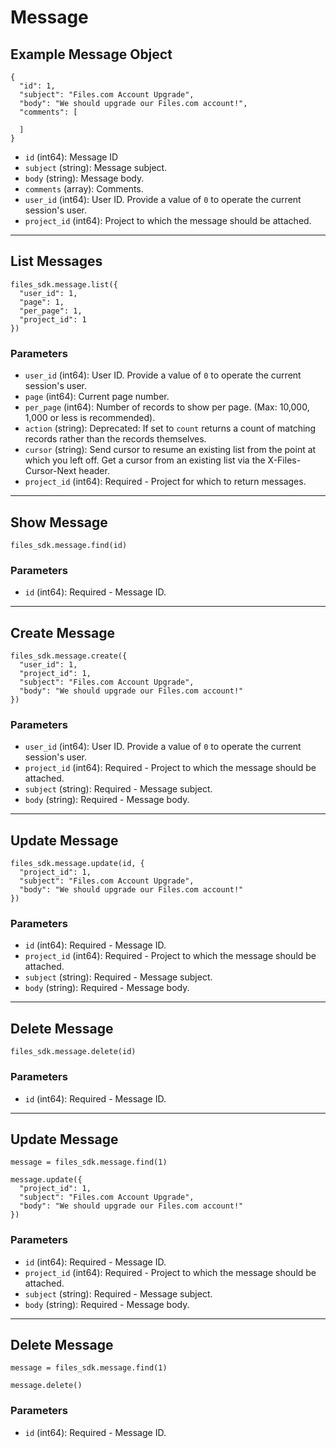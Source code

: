 # Message

## Example Message Object

```
{
  "id": 1,
  "subject": "Files.com Account Upgrade",
  "body": "We should upgrade our Files.com account!",
  "comments": [

  ]
}
```

* `id` (int64): Message ID
* `subject` (string): Message subject.
* `body` (string): Message body.
* `comments` (array): Comments.
* `user_id` (int64): User ID.  Provide a value of `0` to operate the current session's user.
* `project_id` (int64): Project to which the message should be attached.


---

## List Messages

```
files_sdk.message.list({
  "user_id": 1,
  "page": 1,
  "per_page": 1,
  "project_id": 1
})
```

### Parameters

* `user_id` (int64): User ID.  Provide a value of `0` to operate the current session's user.
* `page` (int64): Current page number.
* `per_page` (int64): Number of records to show per page.  (Max: 10,000, 1,000 or less is recommended).
* `action` (string): Deprecated: If set to `count` returns a count of matching records rather than the records themselves.
* `cursor` (string): Send cursor to resume an existing list from the point at which you left off.  Get a cursor from an existing list via the X-Files-Cursor-Next header.
* `project_id` (int64): Required - Project for which to return messages.


---

## Show Message

```
files_sdk.message.find(id)
```

### Parameters

* `id` (int64): Required - Message ID.


---

## Create Message

```
files_sdk.message.create({
  "user_id": 1,
  "project_id": 1,
  "subject": "Files.com Account Upgrade",
  "body": "We should upgrade our Files.com account!"
})
```

### Parameters

* `user_id` (int64): User ID.  Provide a value of `0` to operate the current session's user.
* `project_id` (int64): Required - Project to which the message should be attached.
* `subject` (string): Required - Message subject.
* `body` (string): Required - Message body.


---

## Update Message

```
files_sdk.message.update(id, {
  "project_id": 1,
  "subject": "Files.com Account Upgrade",
  "body": "We should upgrade our Files.com account!"
})
```

### Parameters

* `id` (int64): Required - Message ID.
* `project_id` (int64): Required - Project to which the message should be attached.
* `subject` (string): Required - Message subject.
* `body` (string): Required - Message body.


---

## Delete Message

```
files_sdk.message.delete(id)
```

### Parameters

* `id` (int64): Required - Message ID.


---

## Update Message

```
message = files_sdk.message.find(1)

message.update({
  "project_id": 1,
  "subject": "Files.com Account Upgrade",
  "body": "We should upgrade our Files.com account!"
})
```

### Parameters

* `id` (int64): Required - Message ID.
* `project_id` (int64): Required - Project to which the message should be attached.
* `subject` (string): Required - Message subject.
* `body` (string): Required - Message body.


---

## Delete Message

```
message = files_sdk.message.find(1)

message.delete()
```

### Parameters

* `id` (int64): Required - Message ID.
